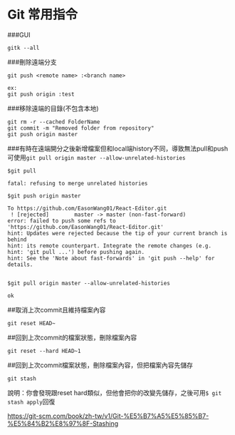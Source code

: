 # Git 常用指令

###GUI
```
gitk --all
```
###刪除遠端分支
```
git push <remote name> :<branch name>

ex:
git push origin :test
```

###移除遠端的目錄(不包含本地)
```
git rm -r --cached FolderName
git commit -m "Removed folder from repository"
git push origin master
```


###有時在遠端開分之後新增檔案但和local端history不同，導致無法pull和push
可使用`git pull origin master --allow-unrelated-histories `
```
$git pull

fatal: refusing to merge unrelated histories

$git push origin master

To https://github.com/EasonWang01/React-Editor.git
 ! [rejected]        master -> master (non-fast-forward)
error: failed to push some refs to 'https://github.com/EasonWang01/React-Editor.git'
hint: Updates were rejected because the tip of your current branch is behind
hint: its remote counterpart. Integrate the remote changes (e.g.
hint: 'git pull ...') before pushing again.
hint: See the 'Note about fast-forwards' in 'git push --help' for details.


$git pull origin master --allow-unrelated-histories 

ok
```

##取消上次commit且維持檔案內容
```
git reset HEAD~
```

##回到上次commit的檔案狀態，刪除檔案內容
```
git reset --hard HEAD~1
```
##回到上次commit檔案狀態，刪除檔案內容，但把檔案內容先儲存
```
git stash
```
說明：你會發現跟reset hard類似，但他會把你的改變先儲存，之後可用`$ git stash apply`回復

https://git-scm.com/book/zh-tw/v1/Git-%E5%B7%A5%E5%85%B7-%E5%84%B2%E8%97%8F-Stashing